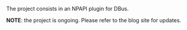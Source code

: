 The project consists in an NPAPI plugin for DBus.

**NOTE**: the project is ongoing. Please refer to the blog site for updates.